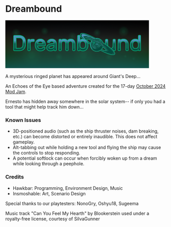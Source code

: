 # Dreambound

![A logo spelling out Dreambound](Banner.png)

A mysterious ringed planet has appeared around Giant's Deep...

An Echoes of the Eye based adventure created for the 17-day [October 2024 Mod Jam](https://outerwildsmods.com/jam/oct-2024/).

Ernesto has hidden away somewhere in the solar system-- if only you had a tool that might help track him down...

### Known Issues

- 3D-positioned audio (such as the ship thruster noises, dam breaking, etc.) can become distorted or entirely inaudible. This does not affect gameplay.
- Alt-tabbing out while holding a new tool and flying the ship may cause the controls to stop responding.
- A potential softlock can occur when forcibly woken up from a dream while looking through a peephole.

### Credits

- Hawkbar: Programming, Environment Design, Music
- Insmoshable: Art, Scenario Design

Special thanks to our playtesters: NonoGry, Oshyu18, Sugeema

Music track "Can You Feel My Hearth" by Blookerstein used under a royalty-free license, courtesy of SiIvaGunner
